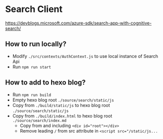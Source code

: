 # Search Client

https://devblogs.microsoft.com/azure-sdk/search-app-with-cognitive-search/

## How to run locally?

 * Modify `./src/contexts/AuthContext.js` to use local instance of Search Api
* Run `npm run start`

## How to add to hexo blog?

 * Run `npm run build`
 * Empty hexo blog root `./source/search/static/js`
 * Copy from `./build/static/js` to hexo blog root `./source/search/static/js`
 * Copy from `./build/index.html` to hexo blog root `./source/search/index.md`
   * Copy from and including `<div id="root"></div>`
   * Remove leading `/` from src attribute in `<script src="/static/js...`